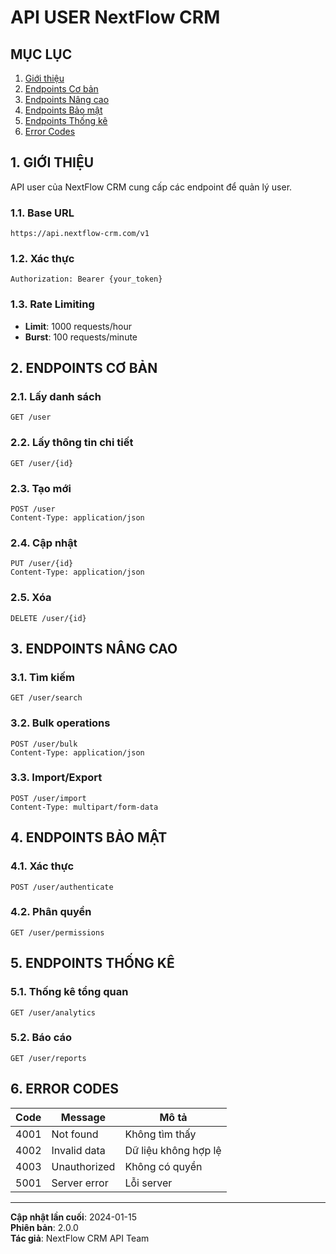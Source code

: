 # API USER NextFlow CRM

## MỤC LỤC

1. [Giới thiệu](#1-giới-thiệu)
2. [Endpoints Cơ bản](#2-endpoints-cơ-bản)
3. [Endpoints Nâng cao](#3-endpoints-nâng-cao)
4. [Endpoints Bảo mật](#4-endpoints-bảo-mật)
5. [Endpoints Thống kê](#5-endpoints-thống-kê)
6. [Error Codes](#6-error-codes)

## 1. GIỚI THIỆU

API user của NextFlow CRM cung cấp các endpoint để quản lý user.

### 1.1. Base URL

```
https://api.nextflow-crm.com/v1
```

### 1.2. Xác thực

```http
Authorization: Bearer {your_token}
```

### 1.3. Rate Limiting

- **Limit**: 1000 requests/hour
- **Burst**: 100 requests/minute

## 2. ENDPOINTS CƠ BẢN

### 2.1. Lấy danh sách

```http
GET /user
```

### 2.2. Lấy thông tin chi tiết

```http
GET /user/{id}
```

### 2.3. Tạo mới

```http
POST /user
Content-Type: application/json
```

### 2.4. Cập nhật

```http
PUT /user/{id}
Content-Type: application/json
```

### 2.5. Xóa

```http
DELETE /user/{id}
```

## 3. ENDPOINTS NÂNG CAO

### 3.1. Tìm kiếm

```http
GET /user/search
```

### 3.2. Bulk operations

```http
POST /user/bulk
Content-Type: application/json
```

### 3.3. Import/Export

```http
POST /user/import
Content-Type: multipart/form-data
```

## 4. ENDPOINTS BẢO MẬT

### 4.1. Xác thực

```http
POST /user/authenticate
```

### 4.2. Phân quyền

```http
GET /user/permissions
```

## 5. ENDPOINTS THỐNG KÊ

### 5.1. Thống kê tổng quan

```http
GET /user/analytics
```

### 5.2. Báo cáo

```http
GET /user/reports
```

## 6. ERROR CODES

| Code | Message | Mô tả |
|------|---------|-------|
| 4001 | Not found | Không tìm thấy |
| 4002 | Invalid data | Dữ liệu không hợp lệ |
| 4003 | Unauthorized | Không có quyền |
| 5001 | Server error | Lỗi server |

---

**Cập nhật lần cuối**: 2024-01-15  
**Phiên bản**: 2.0.0  
**Tác giả**: NextFlow CRM API Team
